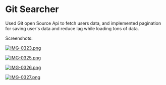 # Git Searcher

Used Git open Source Api to fetch users data, and implemented pagination for saving user's data and reduce lag while loading tons of data.

Screenshots:

[![IMG-0323.png](https://i.postimg.cc/SRwLHKgr/IMG-0323.png)](https://postimg.cc/q6xC3pVh)


[![IMG-0325.png](https://i.postimg.cc/sf8JMn3h/IMG-0325.png)](https://postimg.cc/XXf5hkGj)

[![IMG-0326.png](https://i.postimg.cc/RZ11b4K7/IMG-0326.png)](https://postimg.cc/XrJyrM2q)

[![IMG-0327.png](https://i.postimg.cc/2SY95Hxx/IMG-0327.png)](https://postimg.cc/YhXznzZ4)
